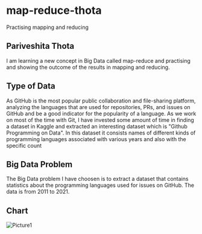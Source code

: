 # map-reduce-thota
Practising mapping and reducing

## Pariveshita Thota
I am learning a new concept in Big Data called map-reduce and practising and showing the outcome of the results in mapping and reducing.

## Type of Data
As GitHub is the most popular public collaboration and file-sharing platform, analyzing the languages that are used for repositories, PRs, and issues on GitHub and be a good indicator for the popularity of a language. As we work on most of the time with Git, I have invested some amount of time in finding a dataset in Kaggle and extracted an interesting dataset which is "Github Programming on Data". In this dataset it consists names of different kinds of programming languages associated with various years and also with the specific count

## Big Data Problem
The Big Data problem I have choosen is to extract a dataset that contains statistics about the programming languages used for issues on GitHub. The data is from 2011 to 2021.

## Chart
![Picture1](https://user-images.githubusercontent.com/77807971/152564668-e12fa30b-39dd-4289-ba78-cd0ccf959f76.png)
